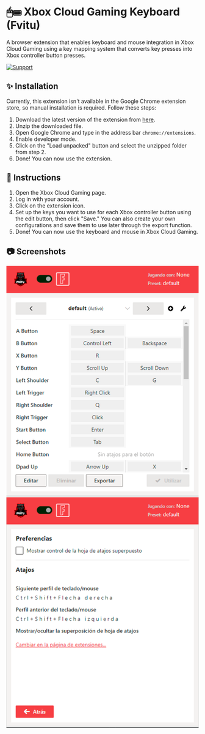 # 🖱⌨ Xbox Cloud Gaming Keyboard (Fvitu)
A browser extension that enables keyboard and mouse integration in Xbox Cloud Gaming using a key mapping system that converts key presses into Xbox controller button presses.
<br>

[![Support](https://img.shields.io/badge/Support-37a779?style=for-the-badge)](https://fvitu.link/reseña.php)

## ✨ Installation
Currently, this extension isn't available in the Google Chrome extension store, so manual installation is required. Follow these steps:
1. Download the latest version of the extension from [here](https://github.com/Fvitu/Teclado-para-Xbox-Cloud-Gaming-Fvitu/releases/tag/Xcloud).
2. Unzip the downloaded file.
3. Open Google Chrome and type in the address bar `chrome://extensions`.
4. Enable developer mode.
5. Click on the "Load unpacked" button and select the unzipped folder from step 2.
6. Done! You can now use the extension.

## 📝 Instructions
1. Open the Xbox Cloud Gaming page.
2. Log in with your account.
3. Click on the extension icon.
4. Set up the keys you want to use for each Xbox controller button using the edit button, then click "Save." You can also create your own configurations and save them to use later through the export function.
5. Done! You can now use the keyboard and mouse in Xbox Cloud Gaming.

## 📷 Screenshots
![Screenshot N°1](/images/cap1.png)
![Screenshot N°2](/images/cap2.png)
